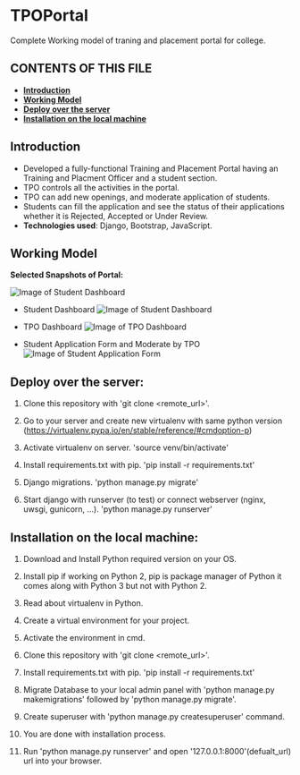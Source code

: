 # TPOPortal
Complete Working model of traning and placement portal for college.

CONTENTS OF THIS FILE
---------------------
 * [**Introduction**](#Introduction)
 * [**Working Model**](#WorkingModel)
 * [**Deploy over the server**](#deploy)
 * [**Installation on the local machine**](#local)

<a name="Introduction"></a>
## Introduction

* Developed a fully-functional Training and Placement Portal having an Training and Placment Officer and a student section.
* TPO controls all the activities in the portal.
* TPO can add new openings, and moderate application of students.
* Students can fill the application and see the status of their applications whether it is Rejected, Accepted or Under Review.
* **Technologies used**: Django, Bootstrap, JavaScript.

<a name="WorkingModel"></a>
## Working Model

 **Selected Snapshots of Portal:**
 
 ![Image of Student Dashboard](https://github.com/sagarpandyansit/TPOPortal/blob/master/Screenshots/LoginPageforboth.png)
 
 * Student Dashboard
 ![Image of Student Dashboard](https://github.com/sagarpandyansit/TPOPortal/blob/master/Screenshots/StudentDashboard.png)
 
 * TPO Dashboard
 ![Image of TPO Dashboard](https://github.com/sagarpandyansit/TPOPortal/blob/master/Screenshots/TPODashboard.png)
 
 * Student Application Form and Moderate by TPO
 ![Image of Student Application Form](https://github.com/sagarpandyansit/TPOPortal/blob/master/Screenshots/applicationModerate.jpg)

<a name="deploy"></a>
## Deploy over the server:

1) Clone this repository with 'git clone <remote_url>'.

2) Go to your server and create new virtualenv with same python version (https://virtualenv.pypa.io/en/stable/reference/#cmdoption-p)

3) Activate virtualenv on server. 'source venv/bin/activate'

4) Install requirements.txt with pip. 'pip install -r requirements.txt'

5) Django migrations. 'python manage.py migrate'

6) Start django with runserver (to test) or connect webserver (nginx, uwsgi, gunicorn, ...). 'python manage.py runserver'

<a name="local"></a>
## Installation on the local machine:

1) Download and Install Python required version on your OS.

2) Install pip if working on Python 2, pip is package manager of Python it comes along with Python 3 but not with Python 2.

3) Read about virtualenv in Python. 

4) Create a virtual environment for your project.

5) Activate the environment in cmd.

6) Clone this repository with 'git clone <remote_url>'.

7) Install requirements.txt with pip. 'pip install -r requirements.txt'

8) Migrate Database to your local admin panel with 'python manage.py makemigrations' followed by 'python manage.py migrate'.

9) Create superuser with 'python manage.py createsuperuser' command.

10) You are done with installation process.

11) Run 'python manage.py runserver' and open '127.0.0.1:8000'(defualt_url) url into your browser.
